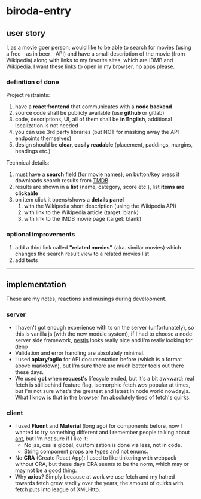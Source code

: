 # biroda-entry

## user story

I, as a movie goer person, would like to be able to search for movies (using a free - as in beer - API)
and have a small description of the movie (from Wikipedia) along with links to my favorite sites,
which are IDMB and Wikipedia. I want these links to open in my browser, no apps please.

### definition of done

Project restraints:

1. have a **react frontend** that communicates with a **node backend**
2. source code shall be publicly available (use **github** or gitlab)
3. code, descriptions, UI, all of them shall be **in English**, additional localization is not needed
4. you can use 3rd party libraries (but NOT for masking away the API endpoints themselves)
5. design should be **clear, easily readable** (placement, paddings, margins, headings etc.)

Technical details:

1. must have a **search** field (for movie names), on button/key press it downloads
   search results from [TMDB](https://developers.themoviedb.org/3/getting-started/introduction)
2. results are shown in a **list** (name, category, score etc.), list **items are clickable**
3. on item click it opens/shows a **details panel**
   1. with the Wikipedia short description (using the Wikipedia API)
   2. with link to the Wikipedia article (target: blank)
   3. with link to the IMDB movie page (target: blank)

### optional improvements

1. add a third link called **"related movies"** (aka. similar movies) which changes
   the search result view to a related movies list
2. add tests

---

## implementation

These are my notes, reactions and musings during development.

### server

- I haven't got enough experience with ts on the server (unfortunately), so this is
  vanilla js (with the new module system), if I had to choose a node server side
  framework, [nestjs](https://nestjs.com/) looks really nice and I'm really looking
  for [deno](https://deno.land/)
- Validation and error handling are absolutely minimal.
- I used **apiary/aglio** for API documentation before (which is a format above markdown),
  but I'm sure there are much better tools out there these days.
- We used **got** when **request**'s lifecycle ended, but it's a bit awkward; real
  fetch is still behind feature flag, isomorphic fetch _was_ popular at times,
  but I'm not sure what's the greatest and latest in node world nowdayjs.
  What I know is that in the browser I'm absolutely tired of fetch's quirks.

### client

- I used **Fluent** and **Material** (long ago) for components before, now I wanted to try
  something different and I remember people talking about [ant](https://ant.design/),
  but I'm not sure if I like it:
  - No jss, css is global, customization is done via less, not in code.
  - String component props are types and not enums.
- No **CRA** (Create React App): I used to like tinkering with webpack without CRA, but these
  days CRA seems to be the norm, which may or may not be a good thing.
- Why **axios**? Simply because at work we use fetch and my hatred towards fetch
  grew stadily over the years; the amount of quirks with fetch puts into league of XMLHttp.
